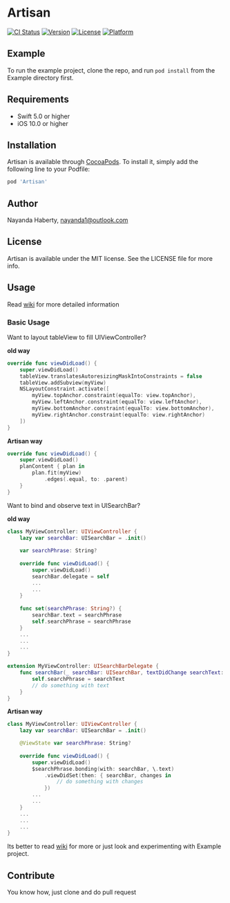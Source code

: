 # Artisan

[![CI Status](https://img.shields.io/travis/24823437/Artisan.svg?style=flat)](https://travis-ci.org/24823437/Artisan)
[![Version](https://img.shields.io/cocoapods/v/Artisan.svg?style=flat)](https://cocoapods.org/pods/Artisan)
[![License](https://img.shields.io/cocoapods/l/Artisan.svg?style=flat)](https://cocoapods.org/pods/Artisan)
[![Platform](https://img.shields.io/cocoapods/p/Artisan.svg?style=flat)](https://cocoapods.org/pods/Artisan)

## Example

To run the example project, clone the repo, and run `pod install` from the Example directory first.

## Requirements

- Swift 5.0 or higher
- iOS 10.0 or higher

## Installation

Artisan is available through [CocoaPods](https://cocoapods.org). To install
it, simply add the following line to your Podfile:

```ruby
pod 'Artisan'
```

## Author

Nayanda Haberty, nayanda1@outlook.com

## License

Artisan is available under the MIT license. See the LICENSE file for more info.

## Usage

Read [wiki](https://github.com/nayanda1/Artisan/wiki) for more detailed information

### Basic Usage

Want to layout tableView to fill UIViewController? 

**old way**

```swift
override func viewDidLoad() {
    super.viewDidLoad()
    tableView.translatesAutoresizingMaskIntoConstraints = false
    tableView.addSubview(myView)
    NSLayoutConstraint.activate([
        myView.topAnchor.constraint(equalTo: view.topAnchor),
        myView.leftAnchor.constraint(equalTo: view.leftAnchor),
        myView.bottomAnchor.constraint(equalTo: view.bottomAnchor),
        myView.rightAnchor.constraint(equalTo: view.rightAnchor)
    ])
}
```

**Artisan way**

```swift
override func viewDidLoad() {
    super.viewDidLoad()
    planContent { plan in
        plan.fit(myView)
            .edges(.equal, to: .parent)
    }
}
```

Want to bind and observe text in UISearchBar?

**old way**

```swift
class MyViewController: UIViewController {
    lazy var searchBar: UISearchBar = .init()
    
    var searchPhrase: String?
    
    override func viewDidLoad() {
        super.viewDidLoad()
        searchBar.delegate = self
        ...
        ...
    }
    
    func set(searchPhrase: String?) {
        searchBar.text = searchPhrase
        self.searchPhrase = searchPhrase
    }
    ...
    ...
    ...
}

extension MyViewController: UISearchBarDelegate {
    func searchBar(_ searchBar: UISearchBar, textDidChange searchText: String) {
        self.searchPhrase = searchText
        // do something with text
    }
}
```

**Artisan way**

```swift
class MyViewController: UIViewController {
    lazy var searchBar: UISearchBar = .init()

    @ViewState var searchPhrase: String?
    
    override func viewDidLoad() {
        super.viewDidLoad()
        $searchPhrase.bonding(with: searchBar, \.text)
            .viewDidSet(then: { searchBar, changes in
                // do something with changes
            })
        ...
        ...
    }
    ...
    ...
    ...
}
```

Its better to read [wiki](https://github.com/nayanda1/Artisan/wiki) for more or just look and experimenting with Example project.

## Contribute

You know how, just clone and do pull request
